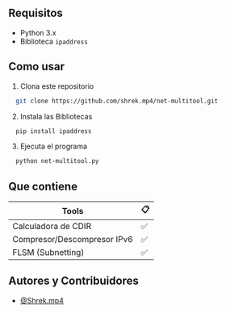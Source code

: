 
## Requisitos

- Python 3.x
- Biblioteca `ipaddress`


## Como usar


1. Clona este repositorio
```bash
  git clone https://github.com/shrek.mp4/net-multitool.git

```
2. Instala las Bibliotecas
```bash
  pip install ipaddress

```
3. Ejecuta el programa
```bash
  python net-multitool.py

```
## Que contiene

| Tools             | 📋                                                            |
| ----------------- | ------------------------------------------------------------------ |
| Calculadora de CDIR |     ✅ |
| Compresor/Descompresor IPv6 | ✅ |
| FLSM (Subnetting) |  ✅ |



## Autores y Contribuidores

- [@Shrek.mp4](https://github.com/shrekmp4)

